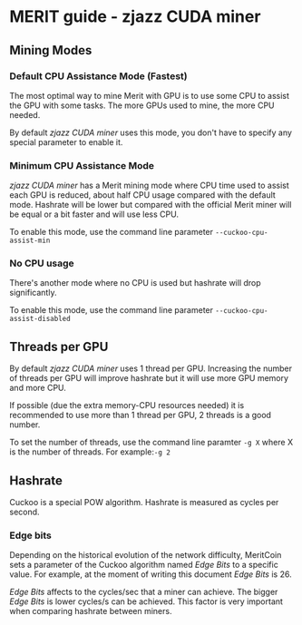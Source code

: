# MERIT guide - zjazz CUDA miner #

## Mining Modes ##

### Default CPU Assistance Mode (Fastest) ###

The most optimal way to mine Merit with GPU is to use some CPU to assist the GPU with some tasks. The more GPUs used to mine, the more CPU needed.

By default *zjazz CUDA miner* uses this mode, you don't have to specify any special parameter to enable it.

### Minimum CPU  Assistance Mode ###

*zjazz CUDA miner* has a Merit mining mode where CPU time used to assist each GPU is reduced, about half CPU usage compared with the default mode. Hashrate will be lower but compared with the official Merit miner will be equal or a bit faster and will use less CPU.

To enable this mode, use the command line parameter `--cuckoo-cpu-assist-min`

### No CPU usage ###

There's another mode where no CPU is used but hashrate will drop significantly.

To enable this mode, use the command line parameter `--cuckoo-cpu-assist-disabled`

## Threads per GPU ##

By default *zjazz CUDA miner* uses 1 thread per GPU. Increasing the number of threads per GPU will improve hashrate but it will use more GPU memory and more CPU.

If possible (due the extra memory-CPU resources needed) it is recommended to use more than 1 thread per GPU, 2 threads is a good number.

To set the number of threads, use the command line paramter `-g X` where X is the number of threads. 
For example:`-g 2`

## Hashrate ##

Cuckoo is a special POW algorithm. Hashrate is measured as cycles per second.

### Edge bits ###

Depending on the historical evolution of the network difficulty, MeritCoin sets a parameter of the Cuckoo algorithm named *Edge Bits* to a specific value. For example, at the moment of writing this document *Edge Bits* is 26.

*Edge Bits* affects to the cycles/sec that a miner can achieve. The bigger *Edge Bits* is lower cycles/s can be achieved. This factor is very important when comparing hashrate between miners.

